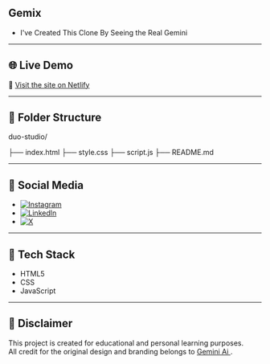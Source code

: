 ## Gemix


- I've Created This Clone By Seeing the Real Gemini

---

## 🌐 Live Demo

🔗 [Visit the site on Netlify](gemix-ai-dt.netlify.app/)

---

## 📂 Folder Structure

duo-studio/


├── index.html
├── style.css
├── script.js
├── README.md




---

## 📱 Social Media

- [![Instagram](https://img.shields.io/badge/Instagram-%23E4405F.svg?logo=Instagram&logoColor=white)](https://instagram.com/durgesh_tripathi2580)  
- [![LinkedIn](https://img.shields.io/badge/LinkedIn-%230077B5.svg?logo=linkedin&logoColor=white)](https://linkedin.com/in/tripathi_durgesh) 
- [![X](https://img.shields.io/badge/X-black.svg?logo=X&logoColor=white)](https://x.com/DURGESHTRI2580)


---

## 🚀 Tech Stack

- HTML5  
- CSS  
- JavaScript  

---


## 📜 Disclaimer

This project is created for educational and personal learning purposes.  
All credit for the original design and branding belongs to [Gemini Ai ](https://gemini.google.com/app).

